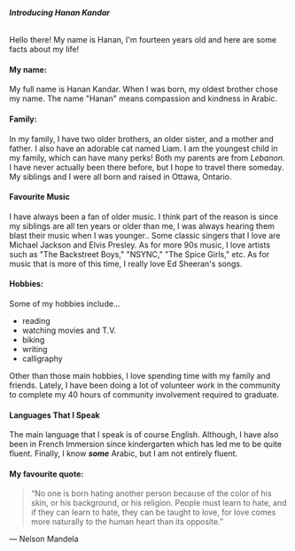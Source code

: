 ###### **Introducing Hanan Kandar**

Hello there! My name is Hanan, I'm fourteen years old and here are some facts about my life!

#### **My name**:
My full name is Hanan Kandar. When I was born, my oldest brother chose my name. The name "Hanan" means compassion and kindness in Arabic.

#### **Family**:
In my family, I have two older brothers, an older sister, and a mother and father. I also have an adorable cat named Liam. I am the youngest child in my family, which can have many perks! Both my parents are from _Lebanon_. I have never actually been there before, but I hope to travel there someday. My siblings and I were all born and raised in Ottawa, Ontario.

#### **Favourite Music**
I have always been a fan of older music. I think part of the reason is since my siblings are all ten years or older than me, I was always hearing them blast their music when I was younger.. Some classic singers that I love are Michael Jackson and Elvis Presley. As for more 90s music, I love artists such as "The Backstreet Boys," "NSYNC," "The Spice Girls," etc. As for music that is more of this time, I really love Ed Sheeran's songs. 

#### **Hobbies**: 
Some of my hobbies include...
* reading
* watching movies and T.V.
* biking
* writing
* calligraphy

Other than those main hobbies, I love spending time with my family and friends. Lately, I have been doing a lot of volunteer work in the community to complete my 40 hours of community involvement required to graduate. 

#### **Languages That I Speak**
The main language that I speak is of course English. Although, I have also been in French Immersion since kindergarten which has led me to be quite fluent. Finally, I know _**some**_ Arabic, but I am not entirely fluent. 

#### **My favourite quote**:
> “No one is born hating another person because of the color of his skin, or his background, or his religion. People must learn to hate, and if they can learn to hate, they can be taught to love, for love comes more naturally to the human heart than its opposite.”

― Nelson Mandela






